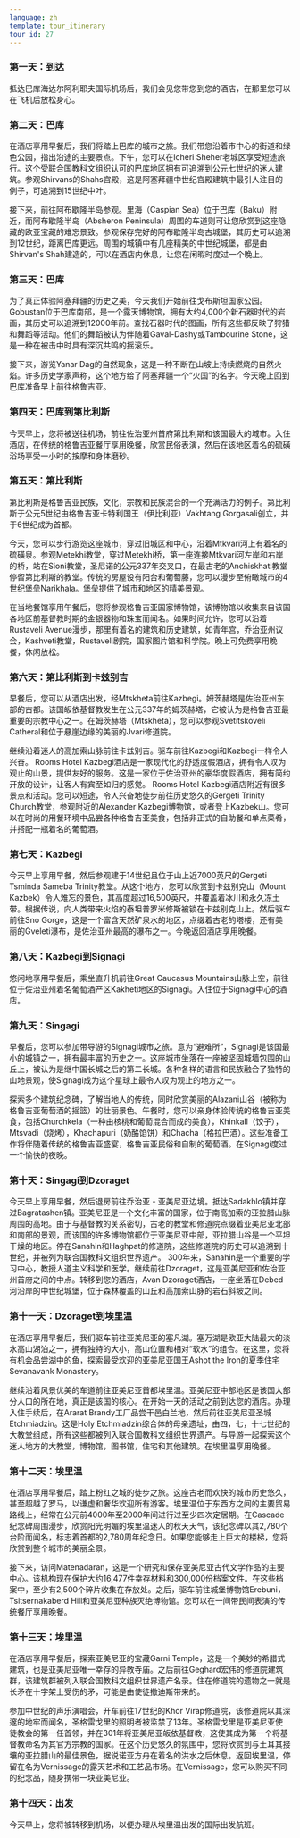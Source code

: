 ```yaml
---
language: zh
template: tour_itinerary
tour_id: 27
---
```

### 第一天：到达


抵达巴库海达尔阿利耶夫国际机场后，我们会见您带您到您的酒店，在那里您可以在飞机后放松身心。

### 第二天：巴库


在酒店享用早餐后，我们将踏上巴库的城市之旅。我们带您沿着市中心的街道和绿色公园，指出沿途的主要景点。下午，您可以在Icheri Sheher老城区享受短途旅行。这个受联合国教科文组织认可的巴库地区拥有可追溯到公元七世纪的迷人建筑。参观Shirvans的Shahs宫殿，这是阿塞拜疆中世纪宫殿建筑中最引人注目的例子，可追溯到15世纪中叶。

接下来，前往阿布歇隆半岛参观。里海（Caspian Sea）位于巴库（Baku）附近，而阿布歇隆半岛（Absheron Peninsula）周围的车道则可让您欣赏到这座隐藏的欧亚宝藏的难忘景致。参观保存完好的阿布歇隆半岛古城堡，其历史可以追溯到12世纪，距离巴库更远。周围的城镇中有几座精美的中世纪城堡，都是由Shirvan's
Shah建造的，可以在酒店内休息，让您在闲暇时度过一个晚上。

### 第三天：巴库


为了真正体验阿塞拜疆的历史之美，今天我们开始前往戈布斯坦国家公园。 Gobustan位于巴库南部，是一个露天博物馆，拥有大约4,000个新石器时代的岩画，其历史可以追溯到12000年前。查找石器时代的图画，所有这些都反映了狩猎和舞蹈等活动。他们的舞蹈被认为伴随着Gaval\-Dashy或Tambourine
Stone，这是一种在被击中时具有深沉共鸣的摇滚乐。

接下来，游览Yanar Dag的自然现象，这是一种不断在山坡上持续燃烧的自然火焰。许多历史学家声称，这个地方给了阿塞拜疆一个“火国”的名字。今天晚上回到巴库准备早上前往格鲁吉亚。

### 第四天：巴库到第比利斯


今天早上，您将被送往机场，前往佐治亚州首府第比利斯和该国最大的城市。入住酒店，在传统的格鲁吉亚餐厅享用晚餐，欣赏民俗表演，然后在该地区着名的硫磺浴场享受一小时的按摩和身体磨砂。

### 第五天：第比利斯


第比利斯是格鲁吉亚民族，文化，宗教和民族混合的一个充满活力的例子。第比利斯于公元5世纪由格鲁吉亚卡特利国王（伊比利亚）Vakhtang Gorgasali创立，并于6世纪成为首都。

今天，您可以步行游览这座城市，穿过旧城区和中心，沿着Mtkvari河上有着名的硫磺泉。参观Metekhi教堂，穿过Metekhi桥，第一座连接Mtkvari河左岸和右岸的桥，站在Sioni教堂，圣尼诺的公元337年交叉口，在最古老的Anchiskhati教堂停留第比利斯的教堂。传统的房屋设有阳台和葡萄藤，您可以漫步至俯瞰城市的4世纪堡垒Narikhala。堡垒提供了城市和地区的精美景观。

在当地餐馆享用午餐后，您将参观格鲁吉亚国家博物馆，该博物馆以收集来自该国各地区前基督教时期的金银器物和珠宝而闻名。如果时间允许，您可以沿着Rustaveli Avenue漫步，那里有着名的建筑和历史建筑，如青年宫，乔治亚州议会，Kashveti教堂，Rustaveli剧院，国家图片馆和科学院。晚上可免费享用晚餐，休闲放松。

### 第六天：第比利斯到卡兹别吉


早餐后，您可以从酒店出发，经Mtskheta前往Kazbegi。姆茨赫塔是佐治亚州东部的古都。该国皈依基督教发生在公元337年的姆茨赫塔，它被认为是格鲁吉亚最重要的宗教中心之一。在姆茨赫塔（Mtskheta），您可以参观Svetitskoveli
Catheral和位于悬崖边缘的美丽的Jvari修道院。

继续沿着迷人的高加索山脉前往卡兹别吉。驱车前往Kazbegi和Kazbegi一样令人兴奋。 Rooms Hotel Kazbegi酒店是一家现代化的舒适度假酒店，拥有令人叹为观止的山景，提供友好的服务。这是一家位于佐治亚州的豪华度假酒店，拥有简约开放的设计，让客人有宾至如归的感觉。
Rooms Hotel Kazbegi酒店附近有很多景点和活动。您可以短途，令人兴奋地徒步前往历史悠久的Gergeti Trinity Church教堂，参观附近的Alexander
Kazbegi博物馆，或者登上Kazbek山。您可以在时尚的用餐环境中品尝各种格鲁吉亚美食，包括非正式的自助餐和单点菜肴，并搭配一瓶着名的葡萄酒。

### 第七天：Kazbegi


今天早上享用早餐，然后参观建于14世纪且位于山上近7000英尺的Gergeti Tsminda Sameba Trinity教堂。从这个地方，您可以欣赏到卡兹别克山（Mount
Kazbek）令人难忘的景色，其高度超过16,500英尺，并覆盖着冰川和永久冻土带。根据传说，向人类带来火焰的泰坦普罗米修斯被锁在卡兹别克山上。然后驱车前往Sno
Gorge，这是一个富含天然矿泉水的地区，点缀着古老的塔楼，还有美丽的Gveleti瀑布，是佐治亚州最高的瀑布之一。今晚返回酒店享用晚餐。

### 第八天：Kazbegi到Signagi


悠闲地享用早餐后，乘坐直升机前往Great Caucasus Mountains山脉上空，前往位于佐治亚州着名葡萄酒产区Kakheti地区的Signagi。入住位于Signagi中心的酒店。

### 第九天：Singagi


早餐后，您可以参加带导游的Signagi城市之旅。意为“避难所”，Signagi是该国最小的城镇之一，拥有最丰富的历史之一。这座城市坐落在一座被坚固城墙包围的山丘上，被认为是继中国长城之后的第二长城。各种各样的语言和民族融合了独特的山地景观，使Signagi成为这个星球上最令人叹为观止的地方之一。

探索多个建筑纪念碑，了解当地人的传统，同时欣赏美丽的Alazani山谷（被称为格鲁吉亚葡萄酒的摇篮）的壮丽景色。午餐时，您可以亲身体验传统的格鲁吉亚美食，包括Churchkela（一种由核桃和葡萄混合而成的美食），Khinkall（饺子），Mtsvadi（烧烤），Khachapuri（奶酪馅饼）和Chacha（格拉巴酒）。这些准备工作将伴随着传统的格鲁吉亚盛宴，格鲁吉亚民俗和自制的葡萄酒。在Signagi度过一个愉快的夜晚。

### 第十天：Singagi到Dzoraget


今天早上享用早餐，然后退房前往乔治亚 \- 亚美尼亚边境。抵达Sadakhlo镇并穿过Bagratashen镇。亚美尼亚是一个文化丰富的国家，位于南高加索的亚拉腊山脉周围的高地。由于与基督教的关系密切，古老的教堂和修道院点缀着亚美尼亚北部和南部的景观，而该国的许多博物馆都位于亚美尼亚中部，亚拉腊山谷是一个平坦干燥的地区。停在Sanahin和Haghpat的修道院，这些修道院的历史可以追溯到十世纪，并被列为联合国教科文组织世界遗产。
300年来，Sanahin是一个重要的学习中心，教授人道主义科学和医学。继续前往Dzoraget，这是亚美尼亚和佐治亚州首府之间的中点。转移到您的酒店，Avan
Dzoraget酒店，一座坐落在Debed河沿岸的中世纪城堡，位于森林覆盖的山丘和高加索山脉的岩石斜坡之间。

### 第十一天：Dzoraget到埃里温


在酒店享用早餐后，我们驱车前往亚美尼亚的塞凡湖。塞万湖是欧亚大陆最大的淡水高山湖泊之一，拥有独特的大小，高山位置和相对“软水”的组合。在这里，您将有机会品尝湖中的鱼，探索最受欢迎的亚美尼亚国王Ashot
the Iron的夏季住宅Sevanavank Monastery。

继续沿着风景优美的车道前往亚美尼亚首都埃里温。亚美尼亚中部地区是该国大部分人口的所在地，真正是该国的核心。在开始一天的活动之前到达您的酒店。办理入住手续后，在Ararat
Brandy工厂品尝干邑白兰地，然后前往亚美尼亚圣城Etchmiadzin。这是Holy Etchmiadzin综合体的母亲遗址，由四，七，十七世纪的大教堂组成，所有这些都被列入联合国教科文组织世界遗产。与导游一起探索这个迷人地方的大教堂，博物馆，图书馆，住宅和其他建筑。在埃里温享用晚餐。

### 第十二天：埃里温


在酒店享用早餐后，踏上粉红之城的徒步之旅。这座古老而欢快的城市历史悠久，甚至超越了罗马，以谦虚和奢华欢迎所有游客。埃里温位于东西方之间的主要贸易路线上，经常在公元前4000年至2000年间进行过至少四次定居期。在Cascade纪念碑周围漫步，欣赏阳光明媚的埃里温迷人的秋天天气，该纪念碑以其2,780个台阶而闻名，标志着首都的2,780周年纪念日。如果您能够走上巨大的楼梯，您将欣赏到整个城市的美丽全景。

接下来，访问Matenadaran，这是一个研究和保存亚美尼亚古代文学作品的主要中心。该机构现在保护大约16,477件幸存材料和300,000份档案文件。在这些档案中，至少有2,500个碎片收集在存放处。之后，驱车前往城堡博物馆Erebuni，Tsitsernakaberd
Hill和亚美尼亚种族灭绝博物馆。您可以在一间带民间表演的传统餐厅享用晚餐。

### 第十三天：埃里温


在酒店享用早餐后，探索亚美尼亚的宝藏Garni Temple，这是一个美妙的希腊式建筑，也是亚美尼亚唯一幸存的异教寺庙。之后前往Geghard宏伟的修道院建筑群，该建筑群被列入联合国教科文组织世界遗产名录。住在修道院的遗物之一就是长矛在十字架上受伤的矛，可能是由使徒撒迪斯带来的。

参加中世纪的声乐演唱会，开车前往17世纪的Khor Virap修道院，该修道院以其深邃的地牢而闻名，圣格雷戈里的照明者被监禁了13年。圣格雷戈里是亚美尼亚使徒教会的第一任首领，并在301年将亚美尼亚皈依基督教，这使其成为第一个将基督教命名为其官方宗教的国家。在这个历史悠久的氛围中，您将欣赏到与土耳其接壤的亚拉腊山的最佳景色，据说诺亚方舟在着名的洪水之后休息。返回埃里温，停留在名为Vernissage的露天艺术和工艺品市场。在Vernissage，您可以购买不同的纪念品，随身携带一块亚美尼亚。

### 第十四天：出发


今天早上，您将被转移到机场，以便办理从埃里温出发的国际出发航班。